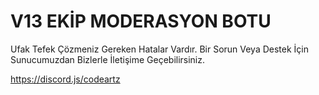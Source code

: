 # V13 EKİP MODERASYON BOTU

Ufak Tefek Çözmeniz Gereken Hatalar Vardır. Bir Sorun Veya Destek İçin Sunucumuzdan Bizlerle İletişime Geçebilirsiniz.

https://discord.js/codeartz

